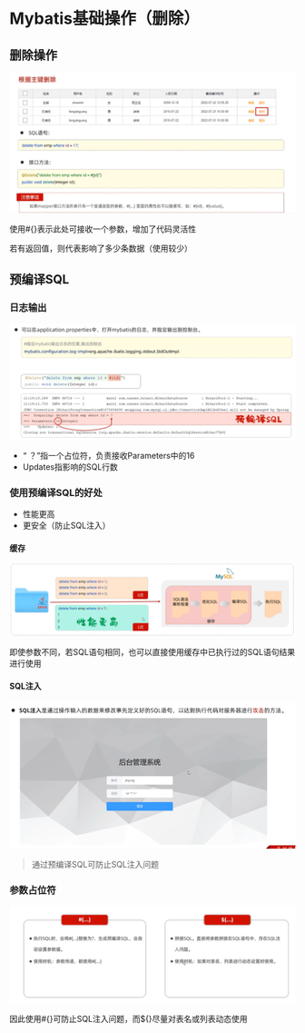 # Mybatis基础操作（删除）

## 删除操作

![](images/2024-06-11-21-28-05.png)

使用#{}表示此处可接收一个参数，增加了代码灵活性

若有返回值，则代表影响了多少条数据（使用较少）

## 预编译SQL

### 日志输出

![](images/2024-07-22-15-31-24.png)

* “ ？”指一个占位符，负责接收Parameters中的16
* Updates指影响的SQL行数

### 使用预编译SQL的好处

* 性能更高
* 更安全（防止SQL注入）

#### 缓存
![](images/2024-07-22-16-30-53.png)

即使参数不同，若SQL语句相同，也可以直接使用缓存中已执行过的SQL语句结果进行使用

#### SQL注入

![](images/2024-07-22-16-50-40.png)

>通过预编译SQL可防止SQL注入问题

### 参数占位符

![](images/2024-07-22-16-57-48.png)

因此使用#{}可防止SQL注入问题，而${}尽量对表名或列表动态使用